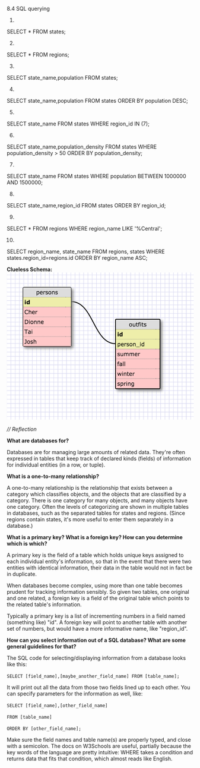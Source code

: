 8.4 SQL querying

1.
SELECT * FROM states;

2.
SELECT * FROM regions;

3.
SELECT state_name,population FROM states;

4.
SELECT state_name,population
FROM states
ORDER BY population DESC;

5.
SELECT state_name FROM states
WHERE region_id IN (7);

6.
SELECT state_name,population_density
FROM states
WHERE population_density > 50
ORDER BY population_density;

7.
SELECT state_name FROM states
WHERE population BETWEEN 1000000 AND 1500000;

8.
SELECT state_name,region_id
FROM states
ORDER BY region_id;

9.
SELECT * FROM regions
WHERE region_name LIKE '%Central';

10.
SELECT region_name, state_name
FROM regions, states
WHERE states.region_id=regions.id
ORDER BY region_name ASC;

**Clueless Schema:**
![outfit generator database](clueless-schema.png)

*// Reflection*

**What are databases for?**

Databases are for managing large amounts of related data. They're often expressed in tables that keep track of declared kinds (fields) of information for individual entities (in a row, or tuple).


**What is a one-to-many relationship?**

A one-to-many relationship is the relationship that exists between a category which classifies objects, and the objects that are classified by a category. There is one category for many objects, and many objects have one category. Often the levels of categorizing are shown in multiple tables in databases, such as the separated tables for states and regions. (Since regions contain states, it's more useful to enter them separately in a database.)


**What is a primary key? What is a foreign key? How can you determine which is which?**

A primary key is the field of a table which holds unique keys assigned to each individual entity's information, so that in the event that there were two entities with identical information, their data in the table would not in fact be in duplicate.

When databases become complex, using more than one table becomes prudent for tracking information sensibly. So given two tables, one original and one related, a foreign key is a field of the original table which points to the related table's information.

Typically a primary key is a list of incrementing numbers in a field named (something like) "id". A foreign key will point to another table with another set of numbers, but would have a more informative name, like "region_id".


**How can you select information out of a SQL database? What are some general guidelines for that?**

The SQL code for selecting/displaying information from a database looks like this:

  `SELECT [field_name],[maybe_another_field_name] FROM [table_name];`

It will print out all the data from those two fields lined up to each other.
You can specify parameters for the information as well, like:

  `SELECT [field_name],[other_field_name]`

  `FROM [table_name]`

  `ORDER BY [other_field_name];`

Make sure the field names and table name(s) are properly typed, and close with a semicolon. The docs on W3Schools are useful, partially because the key words of the language are pretty intuitive: WHERE takes a condition and returns data that fits that condition, which almost reads like English.


